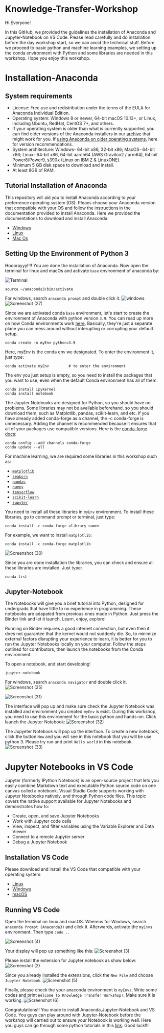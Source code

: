 # Knowledge-Transfer-Workshop

Hi Everyone!

In this GitHub, we provided the guidelines the installation of Anaconda and Jupyter-Notebook on VS Code. Please read carefully and do installation before the day workshop start, so we can avoid the technical stuff. Before we proceed to basic python and machine learning examples, we setting up the conda environment with Python and some libraries are needed in this workshop. Hope you enjoy this workshop.

# Installation-Anaconda

## System requirements

- License: Free use and redistribution under the terms of the EULA for Anaconda Individual Edition.
- Operating system: Windows 8 or newer, 64-bit macOS 10.13+, or Linux, including Ubuntu, RedHat, CentOS 7+, and others.
- If your operating system is older than what is currently supported, you can find older versions of the Anaconda installers in our [archive](https://repo.anaconda.com/archive/) that might work for you. If [using Anaconda on older operating systems](https://docs.anaconda.com/anaconda/install/index.html#old-os), here for version recommendations.
- System architecture: Windows- 64-bit x86, 32-bit x86; MacOS- 64-bit x86; Linux- 64-bit x86, 64-bit aarch64 (AWS Graviton2 / arm64), 64-bit Power8/Power9, s390x (Linux on IBM Z & LinuxONE).
- Minimum 5 GB disk space to download and install.
- At least 8GB of RAM.

## Tutorial Installation of Anaconda

This repository will aid you to install Anaconda according to your preferrence operating system (OS). Pleaes choose your Anaconda version that compatible with your OS and follow the instructions in the documentation provided to install Anaconda. Here we provided the documentations to download and install Anaconda:
* [Windows](https://docs.anaconda.com/anaconda/install/windows/)
* [Linux](https://docs.anaconda.com/anaconda/install/linux/)
* [Mac Os](https://docs.anaconda.com/anaconda/install/mac-os/)

## Setting Up the Environment of Python 3
Hooorayyy!!!! You are done the installation of Anaconda. Now open the terminal for linux and macOs and activate `base` environment of anaconda by:

![Terminal](https://user-images.githubusercontent.com/70914271/152668997-60d7a8c5-8395-4309-846c-3a2b83af2d6c.png)

```
source ~/anaconda3/bin/activate
```
For windows, search `anaconda prompt` and double click it.
![windows](https://user-images.githubusercontent.com/70914271/152669025-8f8fe0b2-fe62-40c4-b037-7b7b919bc397.jpeg)
![Screenshot (27)](https://user-images.githubusercontent.com/70914271/154524696-0894c12d-9157-4c63-937c-322e55568386.png)

Since we are activated conda `base` environment, let's start to create the environment of Anaconda with python version `3.9`. You can read up more on how Conda environments work [here](https://docs.conda.io/projects/conda/en/latest/user-guide/concepts/environments.html). Basically, they're just a separate place you can mess around without interupting or corrupting your default setup. 

```
conda create -n myEnv python=3.9
```

Here, myEnv is the conda env we designated. To enter the environment it, just type:

```
conda activate myEnv         # to enter the environment

```

The env you just setup is empty, so you need to install the packages that you want to use, even when the default Conda environment has all of them.

```
conda install ipykernel
conda install notebook
```

The Jupyter Notebooks are designed for Python, so you should have no problems. Some libraries may not be available beforehand, so you should download them, such as Matplotlib, pandas, scikit-learn, and etc. If you have already added conda-forge as a channel, the -c conda-forge is unnecessary. Adding the channel is recommended because it ensures that all of your packages use compatible versions. Here is the [conda-forge docs](https://conda-forge.org/docs/user/introduction.html#how-can-i-install-packages-from-conda-forge):

```
conda config --add channels conda-forge
conda update --all
```

For machine learning, we are required some libraries in this workshop such as:
- [`matplotlib`](https://anaconda.org/conda-forge/matplotlib)
- [`seaborn`](https://anaconda.org/anaconda/seaborn)
- [`pandas`](https://anaconda.org/anaconda/pandas)
- [`numpy`](https://anaconda.org/anaconda/numpy)
- [`tensorflow`](https://anaconda.org/conda-forge/tensorflow)
- [`scikit-learn`](https://anaconda.org/anaconda/scikit-learn)
- [`jupyter`](https://anaconda.org/conda-forge/jupyter)

You need to install all these libraries in `myEnv` environment. To install these libraries, go to command prompt or terminal, just type:

```
conda install -c conda-forge <library name>
```
For example, we want to install `matplotlib`:
```
conda install -c conda-forge matplotlib
```
![Screenshot (30)](https://user-images.githubusercontent.com/70914271/154533713-8e934767-285d-4c37-b3ed-6dd1b99f0d4f.png)

Since you are done installation the libraries, you can check and ensure all these libraries are installed. Just type:
```
conda list
```

## Jupyter-Notebook
The Notebooks will give you a brief tutorial into Python, designed for undergrads that have little to no experience in programming. These notebooks are adapated from previous ones made in Python. Just press the Binder link and let it launch. Learn, enjoy, explore!

Running on Binder requires a good internet connection, but even then it does not guarantee that the kernel would not suddenly die. So, to minimize external factors disrupting your experience to learn, it is better for you to run the Jupyter Notebooks locally on your computer. Follow the steps outlined for contributors, then launch the notebooks from the Conda environment.

To open a notebook, and start developing!
```
jupyter-notebook
```

For windows, search `anaconda navigator` and double click it.
![Screenshot (25)](https://user-images.githubusercontent.com/70914271/154525512-dc4823f8-35f4-470f-b0c6-a57ddf0a5841.png)

![Screenshot (31)](https://user-images.githubusercontent.com/70914271/154540072-265dac17-f3bd-46b8-93e5-33e89664bb01.png)

The interface will pop up and make sure check the Jupyter Notebook was installed and environment you created `myEnv` is exist. During this workshop, you need to use this environment for the basic python and hands-on. Click launch the Jupyter Notebook:
![Screenshot (32)](https://user-images.githubusercontent.com/70914271/154540494-994c35d3-13cc-472e-8c83-ee7623b2dfed.png)

The Jupyeter Notebook will pop up the interface. To create a new notebook, click the button `New` and you will see in this notebook that you will be use python 3. Please try run and print `Hello world` in this notebook.
![Screenshot (33)](https://user-images.githubusercontent.com/70914271/154542523-8cbcdcbf-348a-4a91-97e8-62951acfa0f4.png)


# Jupyter Notebooks in VS Code
Jupyter (formerly IPython Notebook) is an open-source project that lets you easily combine Markdown text and executable Python source code on one canvas called a notebook. Visual Studio Code supports working with Jupyter Notebooks natively, and through Python code files. This topic covers the native support available for Jupyter Notebooks and demonstrates how to:

* Create, open, and save Jupyter Notebooks
* Work with Jupyter code cells
* View, inspect, and filter variables using the Variable Explorer and Data Viewer
* Connect to a remote Jupyter server
* Debug a Jupyter Notebook

## Installation VS Code
Please download and install the VS Code that compatible with your operating system:

* [Linux](https://code.visualstudio.com/docs/setup/linux)
* [Windows](https://code.visualstudio.com/docs/setup/windows)
* [macOS](https://code.visualstudio.com/docs/setup/mac)

## Running VS Code

Open the terminal on linux and macOS. Whereas for Windows, search `anaconda Prompt (Anaconda3)` and click it. Afterwards, activate the `myEnvs` environment. Then type `code .`.

![Screenshot (4)](https://user-images.githubusercontent.com/70914271/194872984-23a4c80e-0947-4374-b731-0b604301f8da.png)


Your display will pop up something like this:
![Screenshot (3)](https://user-images.githubusercontent.com/70914271/194875888-312c2bcc-65ed-4730-b618-654d264d8965.png)

Please install the extension for Jupyter notebook as show below:
![Screenshot (2)](https://user-images.githubusercontent.com/70914271/194876865-b469fed3-a9bc-43ce-ac88-094e6090cfcd.png)

Since you already installed the extensions, click the `New File` and choose `Jupyter Notebook`.
![Screenshot (5)](https://user-images.githubusercontent.com/70914271/194879718-c4739f1d-0b03-4e21-bddb-7724fd209a2d.png)

Finally, please check the your anaconda environment is `myEnvs`. Write some codes and print `Welcome to Knowledge Transfer Workshop!`. Make sure it is working.
![Screenshot (6)](https://user-images.githubusercontent.com/70914271/194883100-abbe2e2d-fa5f-4748-9d31-4fb4f271004e.png)

Congratulations!! You made to install Anaconda,Jupyter-Notebook and VS Code. You guys can play around with Jupyter-Notebook before the workshop will carried out to ensure your Notebook is working well. Here you guys can go through some python tutorials in this [link](https://www.w3schools.com/python/). Good luck!!!












